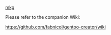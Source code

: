 [mkg](https://github.com/fabnicol/mkg/blob/master/gentoo.png)

Please refer to the companion Wiki:   

https://github.com/fabnicol/gentoo-creator/wiki
